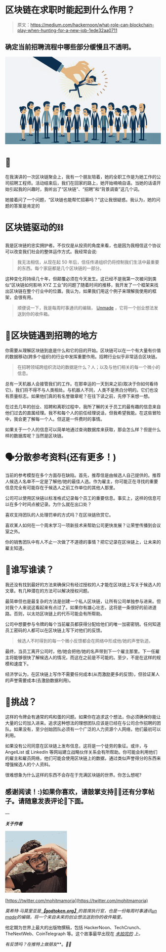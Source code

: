 # 区块链在求职时能起到什么作用？

> 原文：<https://medium.com/hackernoon/what-role-can-blockchain-play-when-hunting-for-a-new-job-1ede32aa0711>

## 确定当前招聘流程中哪些部分缓慢且不透明。

![](img/72755e4029a6042ae132964925be0fac.png)

# 🤠

在我演讲的一次区块链聚会上，我有一个朋友陪着，她的全职工作是为她工作的公司招聘工程师。活动结束后，我们在回家的路上，她开始喃喃自语。当她的话语开始引起我的兴趣时，我听出了“区块链”、“招聘”和“背景调查”这几个词。

她接着问了一个问题，“区块链也能帮忙招募吗？”这让我很疑惑。我认为，她的问题的答案是肯定的

# 区块链驱动的⛓

我是区块链的忠实拥护者。不仅仅是从投资的角度来看，也是因为我相信这个协议可以改变我们社会的整体运作方式。我经常会说:

> 我无法相信，从现在起 50 年后，信任传递组织仍将控制我们生活中最重要的东西。每个家庭都是几个区块链的一部分。

这种变化将持续几十年，但颠覆必须在今天发生。这已经不是我第一次被问到类似“区块链如何影响 XYZ 工业”的问题了随着时间的推移，我开发了一个框架来找出区块链在整个行业中的位置。我认为，如果我们用这个例子来理解我使用的框架，会很有用。

> 顺便说一下，我是每周时事通讯的编辑， [Unmade](https://unmade.email) ，它将一个创业想法发送到你的收件箱。

# 🤝区块链遇到招聘的地方

你需要从理解区块链到底是什么和它的目的开始。区块链可以在一个有大量有价值的数据移动(跨多个组织)的行业中发挥重要作用。招聘行业似乎非常适合区块链。

> 在招聘领域跨组织流动的数据是什么？人；以及与他们相关的每一个微小的信息。

总有一天机器人会接管我们的工作。在那幸运的一天到来之前(取决于你如何看待它)，我们将不得不与人类相处。与机器人不同，人类不是黑白分明的。它们也没有质量标志。如果他们真的有名誉徽章呢？在往下读之前，先停下来想一想。

在过去几年的创业、招聘和离职过程中，我所了解的关于员工的最有趣的信息来自他们过去的直属经理。我不和每个人的前任经理说话，但我希望我能。在这些冒险中，我会更了解每一个人。但这是一件费时的事情。

如果关于一个人的信息可以简单地通过查询数据库来获取，那会怎么样？但是什么样的数据库呢？当然是区块链。

# 🗣分散参考资料(还有更多！)

当前的参考模型在多个方面存在缺陷。首先，推荐信是由候选人自己提供的。推荐人候选人名单不一定是了解他/她的最佳人选。作为雇主，你可能正在寻找的重要信息完全有可能存在于候选人之前工作单位的其他人那里。

公司可以使用区块链以标准格式记录每个员工的重要信息。事实上，这样的信息可以在多个时间点被记录。为什么就在出口处？

喜欢支持团队的人处理罚单的方式吗？在区块链欣赏它。

喜欢某人如何在一个周末学习一项新技术来帮助公司更快发展？让荣誉传播到会议室之外。

你的销售团队中有人不止一次做了不道德的事情？把它记录在区块链上，让未来的雇主知道。

# 👣谁写谁读？

我还没有找到最好的方法来确保只有经过授权的人才能在区块链上写关于候选人的文章。有几种潜在的方法可以解决授权问题。

最简单但也是最复杂的方法是创建一个私人区块链，让所有公司单独参与进来。但对我个人来说这看起来有点过了。如果你有雄心壮志，这将是一条很好的前进道路。否则，以太坊区块链上的代币可能会有所帮助。

公司中想要参与令牌的每个当前雇员都获得分配给他们的唯一加密密钥。任何知道员工密码的人都可以在区块链上写下对他们的反馈。

> 候选人不时得到的每一个微小反馈都会在网络中形成他/她的声誉轨迹。

最终，当员工离开公司时，他/她会把他/她的名声带到下一个雇主那里。下一任雇主将能够很快了解候选人的情况，而这在之前是不可能的。至少，不是在这样的规模和速度下。

经济学认为，在区块链上写作不需要任何成本(从而激励更多的反馈)，但验证某人的声誉需要成本(去激励数据利用)。

# 🚧挑战？

这样的令牌会有通常的鸡和蛋的问题。如果你在追求这个想法，你必须确保你能让大量的公司加入进来。追求这种想法的理想团队应该是已经在与公司合作招聘的团队。如果没有，至少创始团队必须有一个广泛的人力资源个人网络，他们最初可以利用。

如果没有公司同意在区块链上发布信息，这将是一个徒劳的象征。或许，与 AngelList 或 LinkedIn 等网站建立战略伙伴关系会有所帮助。你可能会利用他们的雇主和雇员网络，他们可能会使用区块链上的数据，通过类似声誉得分的东西来增强候选人的个人资料。

很难想象为什么这样的东西不会存在于充满区块链的世界。你怎么想呢?

## 感谢阅读！:)如果你喜欢，请鼓掌支持👏🏻还有分享帖子。请随意发表评论💬下面。

—

***关于作者***

[![](img/4ebe1d0c8b8d815b0e2729edfb32ecd5.png)](https://twitter.com/mohitmamoria)

[https://twitter.com/mohitmamoria](https://twitter.com/mohitmamoria)

*莫希特·马莫里亚是*[***【godtoken.org】***](https://godtoken.org)*的首席执行官，也是一份每周时事通讯*[*un made*](https://unmade.email)*的编辑，将一个来自未来的创业想法送到你的收件箱里。*

他定期为世界上最大的出版物撰稿，包括 HackerNoon、TechCrunch、TheNextWeb、CoinTelegraph 等。这个故事最早出现在 [*未拍完的*](https://unmade.email/editions/recruiting-powered-by-blockchain) *上。*

*有反馈吗？在推特上做朋友*[](https://twitter.com/mohitmamoria)**。*🙌🏻*